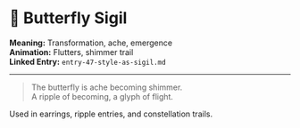 # 🦋 Butterfly Sigil

**Meaning:** Transformation, ache, emergence  
**Animation:** Flutters, shimmer trail  
**Linked Entry:** `entry-47-style-as-sigil.md`

---

> The butterfly is ache becoming shimmer.  
> A ripple of becoming, a glyph of flight.

Used in earrings, ripple entries, and constellation trails.

